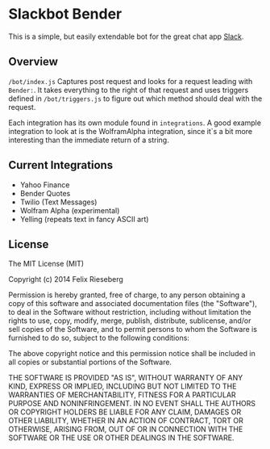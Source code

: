 Slackbot Bender
==============
This is a simple, but easily extendable bot for the great chat app [Slack](http://www.slack.com).

## Overview
`/bot/index.js` Captures post request and looks for a request leading with `Bender:`. It takes
everything to the right of that request and uses triggers defined in `/bot/triggers.js` to
figure out which method should deal with the request.

Each integration has its own module found in `integrations`. A good example integration to look at
is the WolframAlpha integration, since it`s a bit more interesting than the immediate return
of a string.

## Current Integrations
- Yahoo Finance
- Bender Quotes
- Twilio (Text Messages)
- Wolfram Alpha (experimental)
- Yelling (repeats text in fancy ASCII art)

## License
The MIT License (MIT)

Copyright (c) 2014 Felix Rieseberg

Permission is hereby granted, free of charge, to any person obtaining a copy
of this software and associated documentation files (the "Software"), to deal
in the Software without restriction, including without limitation the rights
to use, copy, modify, merge, publish, distribute, sublicense, and/or sell
copies of the Software, and to permit persons to whom the Software is
furnished to do so, subject to the following conditions:

The above copyright notice and this permission notice shall be included in
all copies or substantial portions of the Software.

THE SOFTWARE IS PROVIDED "AS IS", WITHOUT WARRANTY OF ANY KIND, EXPRESS OR
IMPLIED, INCLUDING BUT NOT LIMITED TO THE WARRANTIES OF MERCHANTABILITY,
FITNESS FOR A PARTICULAR PURPOSE AND NONINFRINGEMENT. IN NO EVENT SHALL THE
AUTHORS OR COPYRIGHT HOLDERS BE LIABLE FOR ANY CLAIM, DAMAGES OR OTHER
LIABILITY, WHETHER IN AN ACTION OF CONTRACT, TORT OR OTHERWISE, ARISING FROM,
OUT OF OR IN CONNECTION WITH THE SOFTWARE OR THE USE OR OTHER DEALINGS IN
THE SOFTWARE.